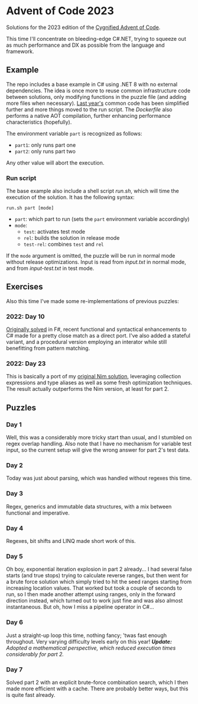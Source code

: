 Advent of Code 2023
===================

Solutions for the 2023 edition of the [Cygnified Advent of Code](https://aoc.cygni.se/).

This time I'll concentrate on bleeding-edge C#.NET, trying to squeeze out as much performance and DX as possible from the language and framework.


Example
-------

The repo includes a base example in C# using .NET 8 with no external dependencies. The idea is once more to reuse common infrastructure code between solutions, only modifying functions in the puzzle file (and adding more files when necessary). [Last year's](https://github.com/lrc-se/aoc-2022) common code has been simplified further and more things moved to the run script. The *Dockerfile* also performs a native AOT compilation, further enhancing performance characteristics (hopefully).

The environment variable `part` is recognized as follows:

- `part1`: only runs part one
- `part2`: only runs part two

Any other value will abort the execution.

### Run script

The base example also include a shell script *run.sh*, which will time the execution of the solution. It has the following syntax:

`run.sh part [mode]`

- `part`: which part to run (sets the `part` environment variable accordingly)
- `mode`:
  - `test`: activates test mode
  - `rel`: builds the solution in release mode
  - `test-rel`: combines `test` and `rel`

If the `mode` argument is omitted, the puzzle will be run in normal mode without release optimizations. Input is read from *input.txt* in normal mode, and from *input-test.txt* in test mode.


Exercises
---------

Also this time I've made some re-implementations of previous puzzles:

### 2022: Day 10

[Originally solved](https://github.com/lrc-se/aoc-2022/blob/main/day10/Puzzle.fs) in F#, recent functional and syntactical enhancements to C# made for a pretty close match as a direct port. I've also added a stateful variant, and a procedural version employing an interator while still benefitting from pattern matching.

### 2022: Day 23

This is basically a port of my [original Nim solution](https://github.com/lrc-se/aoc-2022/blob/b89e50a699b0bf3adad05f0b6dcca464efd6ccbb/day23/puzzle.nim), leveraging collection expressions and type aliases as well as some fresh optimization techniques. The result actually outperforms the Nim version, at least for part 2.


Puzzles
-------

### Day 1

Well, this was a considerably more tricky start than usual, and I stumbled on regex overlap handling. Also note that I have no mechanism for variable test input, so the current setup will give the wrong answer for part 2's test data.

### Day 2

Today was just about parsing, which was handled without regexes this time.

### Day 3

Regex, generics and immutable data structures, with a mix between functional and imperative.

### Day 4

Regexes, bit shifts and LINQ made short work of this.

### Day 5

Oh boy, exponential iteration explosion in part 2 already... I had several false starts (and true stops) trying to calculate reverse ranges, but then went for a brute force solution which simply tried to hit the seed ranges starting from increasing location values. That worked but took a couple of seconds to run, so I then made another attempt using ranges, only in the forward direction instead, which turned out to work just fine and was also almost instantaneous. But oh, how I miss a pipeline operator in C#...

### Day 6

Just a straight-up loop this time, nothing fancy; 'twas fast enough throughout. Very varying difficulty levels early on this year!
*__Update:__ Adopted a mathematical perspective, which reduced execution times considerably for part 2.*

### Day 7

Solved part 2 with an explicit brute-force combination search, which I then made more efficient with a cache. There are probably better ways, but this is quite fast already.
